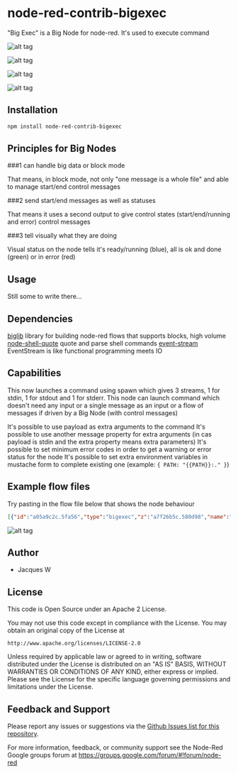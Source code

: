 # node-red-contrib-bigexec

"Big Exec" is a Big Node for node-red. It's used to execute command

![alt tag](https://cloud.githubusercontent.com/assets/18165555/15128101/209b7cbc-163a-11e6-80dc-6a182c1ca86f.png)

![alt tag](https://cloud.githubusercontent.com/assets/18165555/15128101/209b7cbc-163a-11e6-80dc-6a182c1ca86f.png)

![alt tag](https://cloud.githubusercontent.com/assets/18165555/15128099/20968496-163a-11e6-9c36-5d7bab13c112.png)

![alt tag](https://cloud.githubusercontent.com/assets/18165555/15128100/20979ff2-163a-11e6-9426-0fd74e72de48.png)

## Installation
```bash
npm install node-red-contrib-bigexec
```

## Principles for Big Nodes

###1 can handle big data or block mode

  That means, in block mode, not only "one message is a whole file" and able to manage start/end control messages

###2 send start/end messages as well as statuses

  That means it uses a second output to give control states (start/end/running and error) control messages

###3 tell visually what they are doing

  Visual status on the node tells it's ready/running (blue), all is ok and done (green) or in error (red)

## Usage

Still some to write there...

## Dependencies

[biglib](https://www.npmjs.com/package/node-red-biglib) library for building node-red flows that supports blocks, high volume
[node-shell-quote](https://github.com/substack/node-shell-quote) quote and parse shell commands
[event-stream](https://github.com/dominictarr/event-stream) EventStream is like functional programming meets IO

## Capabilities

This now launches a command using spawn which gives 3 streams, 1 for stdin, 1 for stdout and 1 for stderr. This node can launch command which doesn't need any input or a single message as an input or a flow of messages if driven by a Big Node (with control messages)
<p>
It's possible to use payload as extra arguments to the command
It's possible to use another message property for extra arguments (in cas payload is stdin and the extra property means extra parameters)
It's possible to set minimum error codes in order to get a warning or error status for the node
It's possible to set extra environment variables in mustache form to complete existing one (example: <code>{ PATH: "{{PATH}}:." }</code>)
<p>
	
## Example flow files

Try pasting in the flow file below that shows the node behaviour 

  ```json
[{"id":"a05a9c2c.5fa56","type":"bigexec","z":"a7f26b5c.580d98","name":"","command":"sh","commandArgs":"-c '(echo stdout; echo stderr >&2)'","minError":1,"minWarning":1,"cwd":"","shell":false,"noStdin":true,"payloadIsArg":false,"extraArgumentProperty":"","envProperty":"","x":760,"y":300,"wires":[["21472444.deb8dc"],["7b3b770f.84c488"],["f0e24eb7.0f1db"]]},{"id":"3c6d4df.fc392b2","type":"inject","z":"a7f26b5c.580d98","name":"","topic":"","payload":"","payloadType":"date","repeat":"","crontab":"","once":false,"x":340,"y":1100,"wires":[["b3f8ce39.4c073"]]},{"id":"2555979c.daaa68","type":"debug","z":"a7f26b5c.580d98","name":"","active":false,"console":"false","complete":"false","x":1290,"y":1200,"wires":[]},{"id":"859c0b6f.7a63f8","type":"debug","z":"a7f26b5c.580d98","name":"output","active":true,"console":"false","complete":"payload","x":570,"y":500,"wires":[]},{"id":"1b4d760d.e4b28a","type":"bigexec","z":"a7f26b5c.580d98","name":"true","command":"true","commandArgs":"","minError":1,"minWarning":"","cwd":"","shell":false,"noStdin":true,"payloadIsArg":false,"x":270,"y":100,"wires":[[],[],[]]},{"id":"b3ed2096.4c12e","type":"bigexec","z":"a7f26b5c.580d98","name":"","command":"cat","commandArgs":"-n -b ","minError":1,"minWarning":"","cwd":"/tmp","shell":false,"noStdin":false,"payloadIsArg":false,"x":677.5,"y":1132,"wires":[["387f4221.c780be"],["387f4221.c780be"],[]]},{"id":"387f4221.c780be","type":"bigline","z":"a7f26b5c.580d98","name":"mine","filename":"","format":"utf8","keepEmptyLines":false,"x":837.5,"y":1239,"wires":[[],["3212c1eb.cded3e"]]},{"id":"3212c1eb.cded3e","type":"bigstatus","z":"a7f26b5c.580d98","name":"","locale":"fr","x":1090,"y":1260,"wires":[["2555979c.daaa68"]]},{"id":"b3f8ce39.4c073","type":"bigexec","z":"a7f26b5c.580d98","name":"","command":"cat","commandArgs":"/tmp/a","minError":"1","minWarning":"","cwd":"/tmp","shell":true,"noStdin":true,"payloadIsArg":false,"x":512.5,"y":1133,"wires":[["b3ed2096.4c12e"],["b3ed2096.4c12e"],[]]},{"id":"47b7d017.b8483","type":"inject","z":"a7f26b5c.580d98","name":"","topic":"","payload":"b.csv","payloadType":"str","repeat":"","crontab":"","once":false,"x":343.5,"y":1191,"wires":[["b3f8ce39.4c073"]]},{"id":"9f877f0b.60788","type":"bigexec","z":"a7f26b5c.580d98","name":"sh","command":"sh","commandArgs":"-c","minError":"8","minWarning":"1","cwd":"/tmp","shell":false,"noStdin":true,"payloadIsArg":true,"x":710,"y":140,"wires":[[],[],[]]},{"id":"f870bc7c.078f4","type":"inject","z":"a7f26b5c.580d98","name":"","topic":"","payload":"\"exit 0\"","payloadType":"str","repeat":"","crontab":"","once":false,"x":550,"y":100,"wires":[["9f877f0b.60788"]]},{"id":"109f9ae3.ef6065","type":"inject","z":"a7f26b5c.580d98","name":"","topic":"","payload":"\"exit 1\"","payloadType":"str","repeat":"","crontab":"","once":false,"x":550,"y":140,"wires":[["9f877f0b.60788"]]},{"id":"cb048e03.34fb7","type":"inject","z":"a7f26b5c.580d98","name":"","topic":"","payload":"\"exit 8\"","payloadType":"str","repeat":"","crontab":"","once":false,"x":550,"y":180,"wires":[["9f877f0b.60788"]]},{"id":"f371e0df.0c8e2","type":"bigexec","z":"a7f26b5c.580d98","name":"sleep","command":"sleep","commandArgs":"","minError":"8","minWarning":"1","cwd":"/tmp","shell":true,"noStdin":true,"payloadIsArg":true,"extraArgumentProperty":"","envProperty":"","x":270,"y":380,"wires":[[],[],[]]},{"id":"b405d1c3.4bfa3","type":"inject","z":"a7f26b5c.580d98","name":"","topic":"","payload":"10","payloadType":"num","repeat":"","crontab":"","once":false,"x":110,"y":380,"wires":[["f371e0df.0c8e2"]]},{"id":"197992d5.e6866d","type":"inject","z":"a7f26b5c.580d98","name":"True!","topic":"","payload":"","payloadType":"date","repeat":"","crontab":"","once":false,"x":110,"y":100,"wires":[["1b4d760d.e4b28a"]]},{"id":"aae26a45.551d98","type":"bigexec","z":"a7f26b5c.580d98","name":"false","command":"false","commandArgs":"","minError":1,"minWarning":"","cwd":"","shell":false,"noStdin":true,"payloadIsArg":false,"extraArgumentProperty":"","envProperty":"","x":270,"y":180,"wires":[[],[],[]]},{"id":"3f0aa43b.c0f55c","type":"inject","z":"a7f26b5c.580d98","name":"False!","topic":"","payload":"","payloadType":"date","repeat":"","crontab":"","once":false,"x":110,"y":180,"wires":[["aae26a45.551d98"]]},{"id":"14fc825.feb037e","type":"inject","z":"a7f26b5c.580d98","name":"Hello!","topic":"","payload":"Hello you!","payloadType":"str","repeat":"","crontab":"","once":false,"x":110,"y":500,"wires":[["457f20e1.ba80e"]]},{"id":"457f20e1.ba80e","type":"bigexec","z":"a7f26b5c.580d98","name":"echo","command":"echo","commandArgs":"","minError":1,"minWarning":"","cwd":"","shell":false,"noStdin":false,"payloadIsArg":true,"x":270,"y":500,"wires":[["c8af8289.37508"],[],[]]},{"id":"c8af8289.37508","type":"function","z":"a7f26b5c.580d98","name":"toString()","func":"msg.payload = msg.payload.toString()\nreturn msg;","outputs":1,"noerr":0,"x":420,"y":500,"wires":[["859c0b6f.7a63f8"]]},{"id":"2850acbd.d7af54","type":"bigexec","z":"a7f26b5c.580d98","name":"unknown","command":"/I/m/not/existing","commandArgs":"","minError":1,"minWarning":1,"cwd":"","shell":"","noStdin":false,"payloadIsArg":false,"extraArgumentProperty":"","envProperty":"","x":280,"y":300,"wires":[[],[],[]]},{"id":"69967327.96698c","type":"inject","z":"a7f26b5c.580d98","name":"unknown","topic":"","payload":"","payloadType":"date","repeat":"","crontab":"","once":false,"x":100,"y":300,"wires":[["2850acbd.d7af54"]]},{"id":"70b7808d.8f488","type":"bigexec","z":"a7f26b5c.580d98","name":"","command":"cat","commandArgs":"-n","minError":"1","minWarning":"","cwd":"","shell":false,"noStdin":false,"payloadIsArg":true,"x":509.5,"y":1274,"wires":[["cc088e1f.33f77"],["cc088e1f.33f77"],[]]},{"id":"9977298b.6688d8","type":"inject","z":"a7f26b5c.580d98","name":"","topic":"","payload":"b.csv","payloadType":"str","repeat":"","crontab":"","once":false,"x":337.5,"y":1276,"wires":[["70b7808d.8f488"]]},{"id":"9a248287.65db8","type":"debug","z":"a7f26b5c.580d98","name":"a","active":true,"console":"false","complete":"payload","x":842.5,"y":1275,"wires":[]},{"id":"cc088e1f.33f77","type":"bigline","z":"a7f26b5c.580d98","name":"","filename":"","format":"utf8","keepEmptyLines":false,"x":681,"y":1275,"wires":[["9a248287.65db8"],[]]},{"id":"ec680c66.1397f","type":"bigexec","z":"a7f26b5c.580d98","name":"","command":"cat","commandArgs":"-n","minError":"1","minWarning":"","cwd":"/tmp","shell":false,"noStdin":true,"payloadIsArg":false,"x":511.5,"y":1340,"wires":[["88d85dd0.7727a"],["88d85dd0.7727a"],[]]},{"id":"88d85dd0.7727a","type":"bigline","z":"a7f26b5c.580d98","name":"","filename":"","format":"utf8","keepEmptyLines":false,"x":683.5,"y":1336,"wires":[["ed8bea02.127418"],[]]},{"id":"ed8bea02.127418","type":"debug","z":"a7f26b5c.580d98","name":"b","active":true,"console":"false","complete":"payload","x":845.5,"y":1330,"wires":[]},{"id":"8b4fd44b.74b028","type":"debug","z":"a7f26b5c.580d98","name":"stdout","active":true,"console":"false","complete":"payload","x":1110,"y":240,"wires":[]},{"id":"a20f9adb.5df068","type":"debug","z":"a7f26b5c.580d98","name":"stderr","active":true,"console":"false","complete":"payload","x":1110,"y":360,"wires":[]},{"id":"e2c52b94.1d3ad8","type":"inject","z":"a7f26b5c.580d98","name":"sample echo","topic":"","payload":"3","payloadType":"num","repeat":"","crontab":"","once":false,"x":570,"y":300,"wires":[["a05a9c2c.5fa56"]]},{"id":"7b3b770f.84c488","type":"function","z":"a7f26b5c.580d98","name":"rc","func":"if (msg.control && (msg.control.state == 'end' || msg.control.state == 'error')) return { payload: msg.control.rc }","outputs":1,"noerr":0,"x":950,"y":300,"wires":[["53bd5dbc.ac42a4"]]},{"id":"53bd5dbc.ac42a4","type":"debug","z":"a7f26b5c.580d98","name":"rc","active":true,"console":"false","complete":"payload","x":1110,"y":300,"wires":[]},{"id":"d42f5301.2bd0b","type":"comment","z":"a7f26b5c.580d98","name":"Sample usage of Big Exec (Linux / Mac) command lines","info":"","x":240,"y":40,"wires":[]},{"id":"21472444.deb8dc","type":"function","z":"a7f26b5c.580d98","name":"toString()","func":"msg.payload = msg.payload.toString()\nreturn msg;","outputs":1,"noerr":0,"x":960,"y":240,"wires":[["8b4fd44b.74b028"]]},{"id":"f0e24eb7.0f1db","type":"function","z":"a7f26b5c.580d98","name":"toString()","func":"msg.payload = msg.payload.toString()\nreturn msg;","outputs":1,"noerr":0,"x":960,"y":360,"wires":[["a20f9adb.5df068"]]},{"id":"56434d84.a9bcb4","type":"comment","z":"a7f26b5c.580d98","name":"Big Line should be better here","info":"","x":1020,"y":180,"wires":[]},{"id":"a50f378b.5af0c8","type":"comment","z":"a7f26b5c.580d98","name":"Showing 3 states statuses","info":"","x":770,"y":80,"wires":[]},{"id":"1e2d23bd.e1d2dc","type":"comment","z":"a7f26b5c.580d98","name":"Sending data through stdin","info":"","x":330,"y":460,"wires":[]},{"id":"905f7c93.6fa08","type":"comment","z":"a7f26b5c.580d98","name":"Unknow command","info":"","x":310,"y":260,"wires":[]}]
  ```

  ![alt tag](https://cloud.githubusercontent.com/assets/18165555/15128026/c3779b10-1639-11e6-8456-32923903acd1.png)

## Author

  - Jacques W

## License

This code is Open Source under an Apache 2 License.

You may not use this code except in compliance with the License. You may obtain an original copy of the License at

    http://www.apache.org/licenses/LICENSE-2.0

Unless required by applicable law or agreed to in writing, software distributed under the License is distributed on an
"AS IS" BASIS, WITHOUT WARRANTIES OR CONDITIONS OF ANY KIND, either express or implied. Please see the
License for the specific language governing permissions and limitations under the License.

## Feedback and Support

Please report any issues or suggestions via the [Github Issues list for this repository](https://github.com/Jacques44/node-red-contrib-bigexec/issues).

For more information, feedback, or community support see the Node-Red Google groups forum at https://groups.google.com/forum/#!forum/node-red


